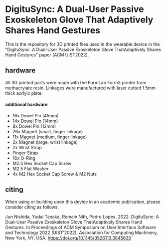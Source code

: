 # DigituSync: A Dual-User Passive Exoskeleton Glove That Adaptively Shares Hand Gestures

This is the repository for 3D printed files used in the wearable device in the "DigituSync: A Dual-User Passive Exoskeleton Glove ThatAdaptively Shares Hand Gestures" paper (ACM UIST2022).

## hardware

All 3D printed parts were made with the FormLab Form3 printer from methacrylate resin. Linkages were manufactured with laser cutted 1.5mm thick acrlyic plate. 


#### additional hardware

- 16x Dowel Pin (45mm)
- 14x Dowel Pin (14mm)
- 8x Dowel Pin (12mm)
- 26x Magnet (small,  finger linkage)
- 11x Magnet (medium,  finger linkage)
- 2x Magnet (large,  wrist linkage)
- 2x Wrist Strap
- Finger Strap
- 16x O-Ring
- M2.5 Hex Socket Cap  Screw
- M2.5 Flat Washer
- 4x M2 Hex Socket Cap  Screw & M2 Nuts

## citing

When using or building upon this device in an academic publication, please consider citing as follows:

Jun Nishida, Yudai Tanaka, Romain Nith, Pedro Lopes. 2022. DigituSync: A Dual-User Passive Exoskeleton Glove ThatAdaptively Shares Hand Gestures. In Proceedings of ACM Symposium on User Interface Software and Technology 2022 (UIST’2022). Association for Computing Machinery, New York, NY, USA. https://doi.org/10.1145/3526113.3545630
